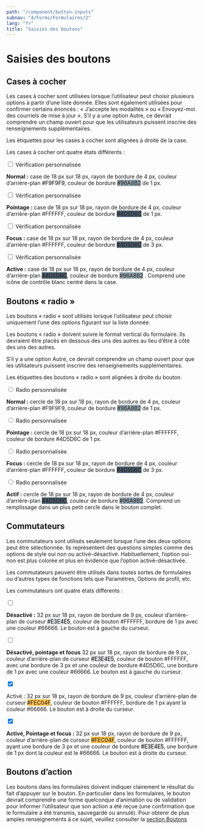 ```yaml
---
path: "/component/button-inputs"
subnav: "4/Forms/Formulaires/2"
lang: "fr"
title: "Saisies des boutons"
---
```


# Saisies des boutons

## Cases à cocher

Les cases à cocher sont utilisées lorsque l’utilisateur peut choisir plusieurs options à partir d’une liste donnée. Elles sont également utilisées pour confirmer certains énoncés : « J’accepte les modalités » ou « Envoyez-moi des courriels de mise à jour ».
S’il y a une option Autre, ce devrait comprendre un champ ouvert pour que les utilisateurs puissent inscrire des renseignements supplémentaires.

Les étiquettes pour les cases à cocher sont alignées à droite de la case.

Les cases à cocher ont quatre états différents :

<div class="custom-control custom-checkbox">
    <input type="checkbox" class="custom-control-input" id="customCheck1">
    <label class="custom-control-label" for="customCheck1">Vérification personnalisée</label>
</div>

<codeblock html='
    <div class="custom-control custom-checkbox">
        <input type="checkbox" class="custom-control-input" id="customCheck1">
        <label class="custom-control-label" for="customCheck1">Vérification personnalisée</label>
    </div>
' react='' />

**Normal :** case de 18 px sur 18 px, rayon de bordure de 4 px, couleur d’arrière-plan <badge style="background-color: #F9F9F9; color: black" >#F9F9F9</badge>, couleur de bordure <badge style="background-color: #96A8B2">#96A8B2</badge> de 1 px.

<div class="custom-control custom-checkbox">
    <input type="checkbox" class="custom-control-input" id="customCheck2">
    <label class="custom-control-label" for="customCheck2">Vérification personnalisée</label>
</div>

**Pointage :** case de 18 px sur 18 px, rayon de bordure de 4 px, couleur d’arrière-plan #FFFFFF, couleur de bordure <badge style="background-color: #4D5D6C" >#4D5D6C</badge> de 1 px.

<div class="custom-control custom-checkbox">
    <input type="checkbox" class="custom-control-input" id="customCheck3">
    <label class="custom-control-label" for="customCheck3">Vérification personnalisée</label>
</div>

**Focus :** case de 18 px sur 18 px, rayon de bordure de 4 px, couleur d’arrière-plan #FFFFFF, couleur de bordure <badge style="background-color: #4D5D6C" >#4D5D6C</badge> de 3 px.

<div class="custom-control custom-checkbox">
    <input type="checkbox" class="custom-control-input" id="customCheck4">
    <label class="custom-control-label" for="customCheck4">Vérification personnalisée</label>
</div>

**Active :** case de 18 px sur 18 px, rayon de bordure de 4 px, couleur d’arrière-plan <badge style="background-color: #4D5D6C" >#4D5D6C</badge>, couleur de bordure <badge style="background-color: #96A8B2">#96A8B2</badge> . Comprend une icône de contrôle blanc centré dans la case.

## Boutons « radio »

Les boutons « radio » sont utilisés lorsque l’utilisateur peut choisir uniquement l’une des options figurant sur la liste donnée.

Les boutons « radio » doivent suivre le format vertical du formulaire. Ils devraient être placés en dessous des uns des autres au lieu d’être à côté des uns des autres.

S’il y a une option Autre, ce devrait comprendre un champ ouvert pour que les utilisateurs puissent inscrire des renseignements supplémentaires.

Les étiquettes des boutons « radio » sont alignées à droite du bouton.

<div class="custom-control custom-radio">
    <input type="radio" id="customRadio1" name="customRadio" class="custom-control-input">
    <label class="custom-control-label" for="customRadio1">Radio personnalisée</label>
</div>

<codeblock html='
    <div class="custom-control custom-radio">
        <input type="radio" id="customRadio1" name="customRadio" class="custom-control-input">
        <label class="custom-control-label" for="customRadio1">Radio personnalisée</label>
    </div>
' react='' />

**Normal :** cercle de 18 px sur 18 px, rayon de bordure de 4 px, couleur d’arrière-plan #F9F9F9, couleur de bordure <badge style="background-color: #96A8B2">#96A8B2</badge> de 1 px.

<div class="custom-control custom-radio">
    <input type="radio" id="customRadio2" name="customRadio" class="custom-control-input">
    <label class="custom-control-label" for="customRadio2">Radio personnalisée</label>
</div>

**Pointage :** cercle de 18 px sur 18 px, couleur d’arrière-plan #FFFFFF, couleur de bordure #4D5D6C de 1 px.

<div class="custom-control custom-radio">
    <input type="radio" id="customRadio3" name="customRadio" class="custom-control-input">
    <label class="custom-control-label" for="customRadio3">Radio personnalisée</label>
</div>

**Focus :** cercle de 18 px sur 18 px, rayon de bordure de 4 px, couleur d’arrière-plan #FFFFFF, couleur de bordure <badge style="background-color: #4D5D6C">#4D5D6C</badge> de 3 px.

<div class="custom-control custom-radio">
    <input type="radio" id="customRadio4" name="customRadio" class="custom-control-input">
    <label class="custom-control-label" for="customRadio4">Radio personnalisée</label>
</div>

**Actif :** cercle de 18 px sur 18 px, rayon de bordure de 4 px, couleur d’arrière-plan <badge style="background-color: #4D5D6C">#4D5D6C</badge>, couleur de bordure <badge style="background-color: #96A8B2">#96A8B2</badge>. Comprend un remplissage dans un plus petit cercle dans le bouton complet.

## Commutateurs

Les commutateurs sont utilisés seulement lorsque l’une des deux options peut être sélectionnée. Ils représentent des questions simples comme des options de style oui non ou activé-désactivé. Habituellement, l’option oui-non est plus colorée et plus en évidence que l’option activé-désactivée.

Les commutateurs peuvent être utilisés dans toutes sortes de formulaires ou d’autres types de fonctions tels que Paramètres, Options de profil, etc.

Les commutateurs ont quatre états différents :

<label class="switch">
    <input type="checkbox" tabindex="-1">
    <span class="slider round"></span>
</label>

<codeblock html='
    <label class="switch">
        <input type="checkbox" tabindex="-1">
        <span class="slider round"></span>
    </label>
' react='' />

**Désactivé  :** 32 px sur 18 px, rayon de bordure de 9 px, couleur d’arrière-plan de curseur <badge style="background-color: #E3E4E5; color: black" >#E3E4E5</badge>, couleur de bouton #FFFFFF, bordure de 1 px avec une couleur <badge style="background-color: #66666">#66666</badge>. Le bouton est à gauche du curseur.

<label class="switch">
    <input type="checkbox" tabindex="-1">
    <span class="slider round"></span>
</label>

**Désactivé, pointage et focus**
32 px sur 18 px, rayon de bordure de 9 px, couleur d’arrière-plan de curseur <badge style="background-color: #E3E4E5; color: black" >#E3E4E5</badge>, couleur de bouton #FFFFFF, avec une bordure de 3 px et une couleur de bordure #4D5D6C, une bordure de 1 px avec une couleur <badge style="background-color: #66666">#66666</badge>. Le bouton est à gauche du curseur.

<label class="switch">
    <input type="checkbox" checked>
    <span class="slider round"></span>
</label>

Activé  : 32 px sur 18 px, rayon de bordure de 9 px, couleur d’arrière-plan de curseur <badge style="background-color: #FEC04F">#FEC04F</badge>, couleur de bouton #FFFFFF, bordure de 1 px ayant la couleur <badge style="background-color: #66666">#66666</badge>. Le bouton est à droite du curseur.

<label class="switch">
    <input type="checkbox" checked>
    <span class="slider round"></span>
</label>

**Activé, Pointage et focus :**
32 px sur 18 px, rayon de bordure de 9 px, couleur d’arrière-plan de curseur <badge style="background-color: #FEC04F">#FEC04F</badge>, couleur de bouton #FFFFFF, ayant une bordure de 3 px et une couleur de bordure <badge style="background-color: #E3E4E5; color: black" >#E3E4E5</badge>, une bordure de 1 px dont la couleur est le <badge style="background-color: #66666">#66666</badge>. Le bouton est à droite du curseur.

## Boutons d’action

Les boutons dans les formulaires doivent indiquer clairement le résultat du fait d’appuyer sur le bouton. En particulier dans les formulaires, le bouton devrait comprendre une forme quelconque d’animation ou de validation pour informer l’utilisateur que son action a été reçue (une confirmation que le formulaire a été transmis, sauvegardé ou annulé).
Pour obtenir de plus amples renseignements à ce sujet, veuillez consulter la [section Boutons](boutons.md)
